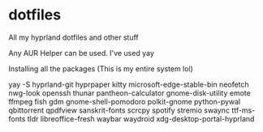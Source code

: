 # dotfiles
All my hyprland dotfiles and other stuff

Any AUR Helper can be used. I've used yay

Installing all the packages (This is my entire system lol)

yay -S hyprland-git hyprpaper kitty microsoft-edge-stable-bin neofetch nwg-look openssh thunar pantheon-calculator gnome-disk-utility emote ffmpeg fish gdm gnome-shell-pomodoro polkit-gnome python-pywal qbittorrent qpdfview sanskrit-fonts scrcpy spotify stremio swaync ttf-ms-fonts tldr libreoffice-fresh waybar waydroid xdg-desktop-portal-hyprland 
